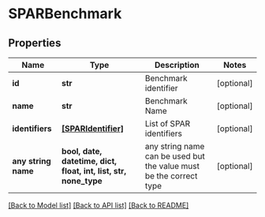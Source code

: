 # SPARBenchmark


## Properties
Name | Type | Description | Notes
------------ | ------------- | ------------- | -------------
**id** | **str** | Benchmark identifier | [optional] 
**name** | **str** | Benchmark Name | [optional] 
**identifiers** | [**[SPARIdentifier]**](SPARIdentifier.md) | List of SPAR identifiers | [optional] 
**any string name** | **bool, date, datetime, dict, float, int, list, str, none_type** | any string name can be used but the value must be the correct type | [optional]

[[Back to Model list]](../README.md#documentation-for-models) [[Back to API list]](../README.md#documentation-for-api-endpoints) [[Back to README]](../README.md)


